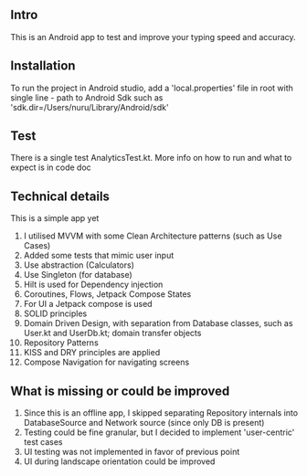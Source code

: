 ## Intro
This is an Android app to test and improve your typing speed and accuracy.

## Installation
To run the project in Android studio, add a 'local.properties' file in root with single line - path to Android Sdk such as 'sdk.dir=/Users/nuru/Library/Android/sdk'

## Test
There is a single test AnalyticsTest.kt. More info on how to run and what to expect is in code doc

## Technical details
This is a simple app yet 
1. I utilised MVVM with some Clean Architecture patterns (such as Use Cases)
2. Added some tests that mimic user input
3. Use abstraction (Calculators)
4. Use Singleton (for database)
5. Hilt is used for Dependency injection
6. Coroutines, Flows, Jetpack Compose States
7. For UI a Jetpack compose is used
8. SOLID principles
9. Domain Driven Design, with separation from Database classes, such as User.kt and UserDb.kt; domain transfer objects
10. Repository Patterns
11. KISS and DRY principles are applied
12. Compose Navigation for navigating screens

## What is missing or could be improved
1. Since this is an offline app, I skipped separating Repository internals into DatabaseSource and Network source (since only DB is present)
2. Testing could be fine granular, but I decided to implement 'user-centric' test cases
3. UI testing was not implemented in favor of previous point
4. UI during landscape orientation could be improved